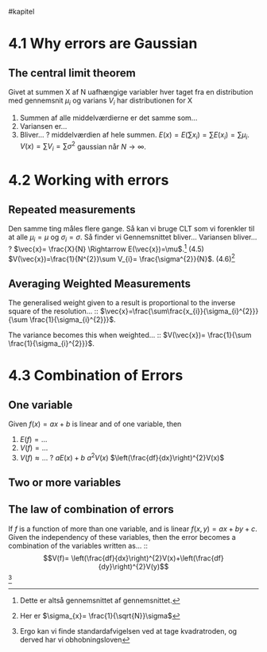 #kapitel 
# 4.1 Why errors are Gaussian
## The central limit theorem
Givet at summen X af N uafhængige variabler hver taget fra en distribution med gennemsnit $\mu_{i}$ og varians $V_{i}$ har distributionen for X
1. Summen af alle middelværdierne er det samme som... 
2. Variansen er...
3. Bliver...
?
middelværdien af hele summen. $E(x)= E(\sum x_{i})=\sum E(x_{i})=\sum \mu_{i}$.
$V(x)=\sum V_{i}=\sum \sigma^{2}$
gaussian når $N \to \infty$. <!--SR:!2023-03-11,4,274-->

# 4.2 Working with errors
## Repeated measurements
Den samme ting måles flere gange. Så kan vi bruge CLT som vi forenkler til at alle $\mu_{i}=\mu$ og $\sigma_{i}=\sigma$. Så finder vi
Gennemsnittet bliver...
Variansen bliver...
?
$\vec{x}= \frac{X}{N} \Rightarrow E(\vec{x})=\mu$.[^1] (4.5)
$V(\vec{x})=\frac{1}{N^{2}}\sum V_{i}= \frac{\sigma^{2}}{N}$. (4.6)[^2] <!--SR:!2023-03-11,4,274-->

## Averaging Weighted Measurements
The generalised weight given to a result is proportional to the inverse square of the resolution... :: $\vec{x}=\frac{\sum\frac{x_{i}}{\sigma_{i}^{2}}}{\sum \frac{1}{\sigma_{i}^{2}}}$.
<!--SR:!2023-03-19,12,250-->
The variance becomes this when weighted... :: $V(\vec{x})= \frac{1}{\sum \frac{1}{\sigma_{i}^{2}}}$.
<!--SR:!2023-03-21,14,270-->

# 4.3 Combination of Errors
## One variable
Given $f(x)=ax+b$ is linear and of one variable, then
1. $E(f)=...$
2. $V(f)=...$
3. $V(f)\approx...$
?
$aE(x)+b$
$a^{2}V(x)$
$\left(\frac{df}{dx}\right)^{2}V(x)$ <!--SR:!2023-03-10,3,254-->

## Two or more variables
## The law of combination of errors
If $f$ is a function of more than one variable, and is linear $f(x,y)=ax+by+c$. Given the independency of these variables, then the error becomes a combination of the variables written as... :: $$V(f)= \left(\frac{df}{dx}\right)^{2}V(x)+\left(\frac{df}{dy}\right)^{2}V(y)$$[^3]
<!--SR:!2023-04-04,28,290-->


[^1]: Dette er altså gennemsnittet af gennemsnittet.
[^2]: Her er $\sigma_{x}= \frac{1}{\sqrt{N}}\sigma$
[^3]: Ergo kan vi finde standardafvigelsen ved at tage kvadratroden, og derved har vi obhobningsloven